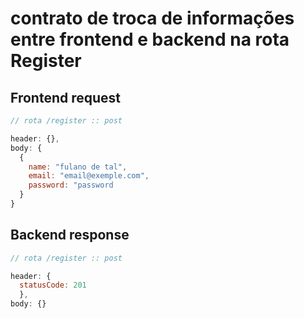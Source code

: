 # contrato de troca de informações entre frontend e backend na rota Register

## Frontend request

```Javascript
// rota /register :: post

header: {},
body: {
  {
    name: "fulano de tal",
    email: "email@exemple.com",
    password: "password
  }
}
```

## Backend response

```Javascript
// rota /register :: post

header: {
  statusCode: 201
  },
body: {}
```
